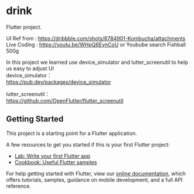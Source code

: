 # drink

Flutter project.

UI Ref from : https://dribbble.com/shots/6784901-Kombucha/attachments  
Live Coding : https://youtu.be/WHpQ6EynCoU or Youbube search Fishball 500g  

In this project we learned use device_simulator and lutter_screenutil to help us easy to adjust UI  
device_simulator：  
https://pub.dev/packages/device_simulator  

lutter_screenutil：  
https://github.com/OpenFlutter/flutter_screenutil  


## Getting Started

This project is a starting point for a Flutter application.

A few resources to get you started if this is your first Flutter project:

- [Lab: Write your first Flutter app](https://flutter.dev/docs/get-started/codelab)
- [Cookbook: Useful Flutter samples](https://flutter.dev/docs/cookbook)

For help getting started with Flutter, view our
[online documentation](https://flutter.dev/docs), which offers tutorials,
samples, guidance on mobile development, and a full API reference.
